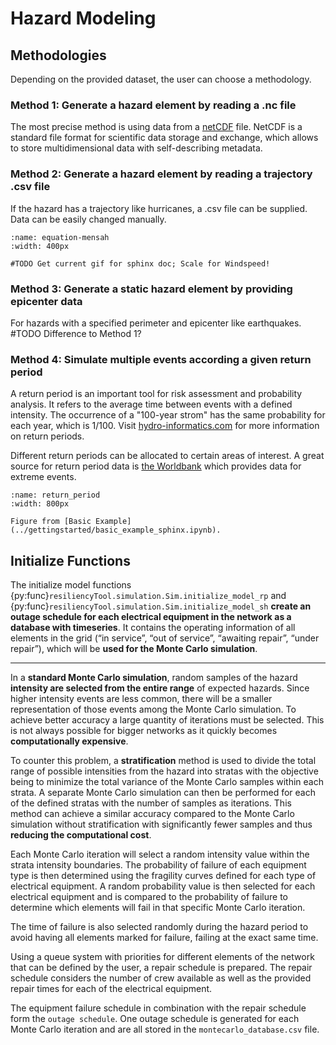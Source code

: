 # Hazard Modeling

## Methodologies

Depending on the provided dataset, the user can choose a methodology.

### Method 1: Generate a hazard element by reading a .nc file

The most precise method is using data from a [netCDF](https://www.unidata.ucar.edu/software/netcdf/) file. NetCDF is a standard file format for scientific data storage and exchange, which allows to store multidimensional data with self-describing metadata.

### Method 2: Generate a hazard element by reading a trajectory .csv file

If the hazard has a trajectory like hurricanes, a .csv file can be supplied. Data can be easily changed manually.

```{figure} ../../_static/trajectory.gif
:name: equation-mensah
:width: 400px

#TODO Get current gif for sphinx doc; Scale for Windspeed!
```

### Method 3: Generate a static hazard element by providing epicenter data
For hazards with a specified perimeter and epicenter like earthquakes. #TODO Difference to Method 1?

### Method 4: Simulate multiple events according a given return period

A return period is an important tool for risk assessment and probability analysis. It refers to the average time between events with a defined intensity. The occurrence of a "100-year strom" has the same probability for each year, which is 1/100. Visit [hydro-informatics.com](https://hydro-informatics.com/exercises/ex-floods.html#terminology) for more information on return periods.

Different return periods can be allocated to certain areas of interest. A great source for return period data is [the Worldbank](https://climateknowledgeportal.worldbank.org/country/germany/extremes) which provides data for extreme events.

```{figure} ../../_static/return_period.png
:name: return_period
:width: 800px

Figure from [Basic Example](../gettingstarted/basic_example_sphinx.ipynb).
```

## Initialize Functions

The initialize model functions {py:func}`resiliencyTool.simulation.Sim.initialize_model_rp` and
{py:func}`resiliencyTool.simulation.Sim.initialize_model_sh` **create an outage schedule for each electrical equipment in the network as a database with timeseries**. It contains the operating information of all elements in the grid (“in service”, “out of service”, “awaiting repair”, “under repair”), which will be **used for the Monte Carlo simulation**.

---

In a **standard Monte Carlo simulation**, random samples of the hazard **intensity are selected from the entire range** of expected hazards. Since higher intensity events are less common, there will be a smaller representation of those events among the Monte Carlo simulation. To achieve better accuracy a large quantity of iterations must be selected. This is not always possible for bigger networks as it quickly becomes **computationally expensive**.

To counter this problem, a **stratification** method is used to divide the total range of possible intensities from the hazard into stratas with the objective being to minimize the total variance of the Monte Carlo samples within each strata. A separate Monte Carlo simulation can then be performed for each of the defined stratas with the number of samples as iterations. This method can achieve a similar accuracy compared to the Monte Carlo simulation without stratification with significantly fewer samples and thus **reducing the computational cost**.

Each Monte Carlo iteration will select a random intensity value within the strata intensity boundaries. The probability of failure of each equipment type is then determined using the fragility curves defined for each type of electrical equipment. A random probability value is then selected for each electrical equipment and is compared to the probability of failure to determine which elements will fail in that specific Monte Carlo iteration.

The time of failure is also selected randomly during the hazard period to avoid having all elements marked for failure, failing at the exact same time.

Using a queue system with priorities for different elements of the network that can be defined by the user, a repair schedule is prepared. The repair schedule considers the number of crew available as well as the provided repair times for each of the electrical equipment.

The equipment failure schedule in combination with the repair schedule form the `outage schedule`. One outage schedule is generated for each Monte Carlo iteration and are all stored in the `montecarlo_database.csv` file.